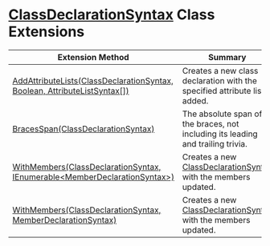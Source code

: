 # [ClassDeclarationSyntax](https://docs.microsoft.com/en-us/dotnet/api/microsoft.codeanalysis.csharp.syntax.classdeclarationsyntax) Class Extensions

| Extension Method | Summary |
| ---------------- | ------- |
| [AddAttributeLists(ClassDeclarationSyntax, Boolean, AttributeListSyntax\[\])](../../../../../Roslynator/CSharp/SyntaxExtensions/AddAttributeLists/README.md) | Creates a new class declaration with the specified attribute lists added\. |
| [BracesSpan(ClassDeclarationSyntax)](../../../../../Roslynator/CSharp/SyntaxExtensions/BracesSpan/README.md) | The absolute span of the braces, not including its leading and trailing trivia\. |
| [WithMembers(ClassDeclarationSyntax, IEnumerable\<MemberDeclarationSyntax>)](../../../../../Roslynator/CSharp/SyntaxExtensions/WithMembers/README.md) | Creates a new [ClassDeclarationSyntax](https://docs.microsoft.com/en-us/dotnet/api/microsoft.codeanalysis.csharp.syntax.classdeclarationsyntax) with the members updated\. |
| [WithMembers(ClassDeclarationSyntax, MemberDeclarationSyntax)](../../../../../Roslynator/CSharp/SyntaxExtensions/WithMembers/README.md) | Creates a new [ClassDeclarationSyntax](https://docs.microsoft.com/en-us/dotnet/api/microsoft.codeanalysis.csharp.syntax.classdeclarationsyntax) with the members updated\. |

